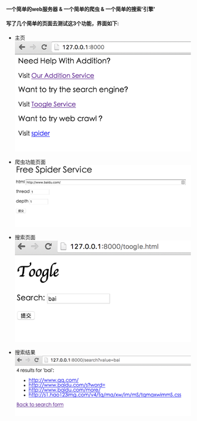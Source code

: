 #### 一个简单的web服务器 & 一个简单的爬虫 & 一个简单的搜索'引擎'
#### 写了几个简单的页面去测试这3个功能，界面如下:
* 主页
![home](https://github.com/snipercy/tinyWebServer/blob/master/img/home.png)

* 爬虫功能页面
![spider](https://github.com/snipercy/tinyWebServer/blob/master/img/spider.png)

* 搜索页面
![search](https://github.com/snipercy/tinyWebServer/blob/master/img/search.png)

* 搜索结果
![search_res](https://github.com/snipercy/tinyWebServer/blob/master/img/res.png)

